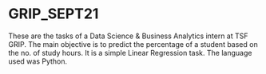 # GRIP_SEPT21
These are the tasks of a Data Science &amp; Business Analytics intern at TSF GRIP.
The main objective is to predict the percentage of a student based on the no. of study hours. It is a simple Linear Regression task. The language used was Python.


